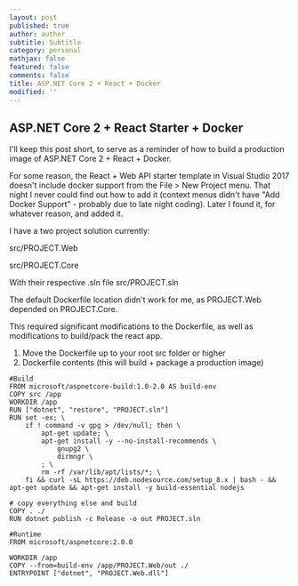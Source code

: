 ```yaml
---
layout: post
published: true
author: author
subtitle: Subtitle
category: personal
mathjax: false
featured: false
comments: false
title: ASP.NET Core 2 + React + Docker
modified: ''
---
```

## ASP.NET Core 2 + React Starter + Docker

I'll keep this post short, to serve as a reminder of how to build a production image of ASP.NET Core 2 + React + Docker.

For some reason, the React + Web API starter template in Visual Studio 2017 doesn't include docker support from the File > New Project menu. That night I never could find out how to add it (context menus didn't have "Add Docker Support" - probably due to late night coding). Later I found it, for whatever reason, and added it.

I have a two project solution currently:

src/PROJECT.Web

src/PROJECT.Core

With their respective .sln file
src/PROJECT.sln

The default Dockerfile location didn't work for me, as PROJECT.Web depended on PROJECT.Core.

This required significant modifications to the Dockerfile, as well as modifications to build/pack the react app.

1. Move the Dockerfile up to your root src folder or higher
2. Dockerfile contents (this will build + package a production image)

```
#Build
FROM microsoft/aspnetcore-build:1.0-2.0 AS build-env
COPY src /app
WORKDIR /app
RUN ["dotnet", "restore", "PROJECT.sln"]
RUN set -ex; \
	if ! command -v gpg > /dev/null; then \
		apt-get update; \
		apt-get install -y --no-install-recommends \
			gnupg2 \
			dirmngr \
		; \
		rm -rf /var/lib/apt/lists/*; \
	fi && curl -sL https://deb.nodesource.com/setup_8.x | bash - && apt-get update && apt-get install -y build-essential nodejs

# copy everything else and build
COPY . ./
RUN dotnet publish -c Release -o out PROJECT.sln

#Runtime 
FROM microsoft/aspnetcore:2.0.0

WORKDIR /app
COPY --from=build-env /app/PROJECT.Web/out ./
ENTRYPOINT ["dotnet", "PROJECT.Web.dll"]
```

